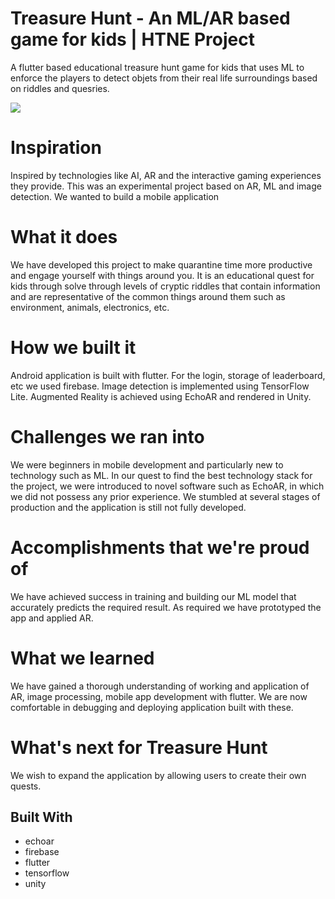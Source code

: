 # Treasure Hunt - An ML/AR based game for kids  |  HTNE Project
A flutter based educational treasure hunt game for kids that uses ML to enforce the players to detect objets from their real life surroundings based on riddles and quesries.

![](1.gif)



# Inspiration
Inspired by technologies like AI, AR and the interactive gaming experiences they provide. This was an experimental project based on AR, ML and image detection. We wanted to build a mobile application

# What it does
We have developed this project to make quarantine time more productive and engage yourself with things around you. It is an educational quest for kids through solve through levels of cryptic riddles that contain information and are representative of the common things around them such as environment, animals, electronics, etc.

# How we built it
Android application is built with flutter. For the login, storage of leaderboard, etc we used firebase. Image detection is implemented using TensorFlow Lite. Augmented Reality is achieved using EchoAR and rendered in Unity.

# Challenges we ran into
We were beginners in mobile development and particularly new to technology such as ML. In our quest to find the best technology stack for the project, we were introduced to novel software such as EchoAR, in which we did not possess any prior experience. We stumbled at several stages of production and the application is still not fully developed.

# Accomplishments that we're proud of
We have achieved success in training and building our ML model that accurately predicts the required result. As required we have prototyped the app and applied AR.

# What we learned
We have gained a thorough understanding of working and application of AR, image processing, mobile app development with flutter. We are now comfortable in debugging and deploying application built with these.

# What's next for Treasure Hunt
We wish to expand the application by allowing users to create their own quests.

## Built With
* echoar
* firebase
* flutter
* tensorflow
* unity
